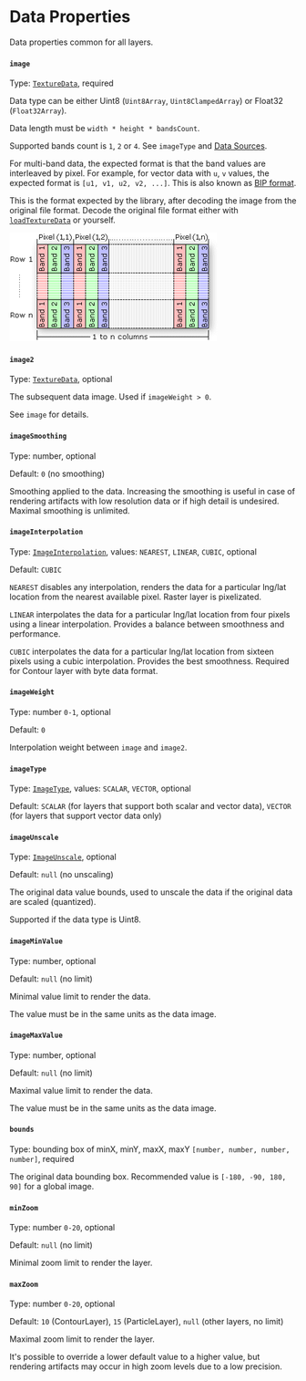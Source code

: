 # Data Properties

Data properties common for all layers.

#### `image`

Type: [`TextureData`](../types.md#texturedata), required

Data type can be either Uint8 (`Uint8Array`, `Uint8ClampedArray`) or Float32 (`Float32Array`).

Data length must be `width * height * bandsCount`.

Supported bands count is `1`, `2` or `4`. See `imageType` and [Data Sources](../data-sources.md).

For multi-band data, the expected format is that the band values are interleaved by pixel. For example, for vector data with `u`, `v` values, the expected format is `[u1, v1, u2, v2, ...]`. This is also known as [BIP format](https://desktop.arcgis.com/en/arcmap/latest/manage-data/raster-and-images/bip-format-example.htm).

This is the format expected by the library, after decoding the image from the original file format. Decode the original file format either with [`loadTextureData`](../functions.md#loadtexturedata-url-string-cache-map-less-than-string-any-greater-than-or-false-default\_cache-promis) or yourself.

![Band interleaved by pixel (Source: ArcGIS Documentation)](../../.gitbook/assets/band-interleaved-by-pixel.gif)

#### `image2`

Type: [`TextureData`](../types.md#texturedata), optional

The subsequent data image. Used if `imageWeight > 0`.

See `image` for details.

#### `imageSmoothing`

Type: number, optional

Default: `0` (no smoothing)

Smoothing applied to the data. Increasing the smoothing is useful in case of rendering artifacts with low resolution data or if high detail is undesired. Maximal smoothing is unlimited.

#### `imageInterpolation`

Type: [`ImageInterpolation`](../types.md#imageinterpolation), values: `NEAREST`, `LINEAR`, `CUBIC`, optional

Default: `CUBIC`

`NEAREST` disables any interpolation, renders the data for a particular lng/lat location from the nearest available pixel. Raster layer is pixelizated.

`LINEAR` interpolates the data for a particular lng/lat location from four pixels using a linear interpolation. Provides a balance between smoothness and performance.

`CUBIC` interpolates the data for a particular lng/lat location from sixteen pixels using a cubic interpolation. Provides the best smoothness. Required for Contour layer with byte data format.

#### `imageWeight`

Type: number `0-1`, optional

Default: `0`

Interpolation weight between `image` and `image2`.

#### `imageType`

Type: [`ImageType`](../types.md#imagetype), values: `SCALAR`, `VECTOR`, optional

Default: `SCALAR` (for layers that support both scalar and vector data), `VECTOR` (for layers that support vector data only)

#### `imageUnscale`

Type: [`ImageUnscale`](../types.md#imageunscale), optional

Default: `null` (no unscaling)

The original data value bounds, used to unscale the data if the original data are scaled (quantized).

Supported if the data type is Uint8.

#### `imageMinValue`

Type: number, optional

Default: `null` (no limit)

Minimal value limit to render the data.

The value must be in the same units as the data image.

#### `imageMaxValue`

Type: number, optional

Default: `null` (no limit)

Maximal value limit to render the data.

The value must be in the same units as the data image.

#### `bounds`

Type: bounding box of minX, minY, maxX, maxY `[number, number, number, number]`, required

The original data bounding box. Recommended value is `[-180, -90, 180, 90]` for a global image.

#### `minZoom`

Type: number `0-20`, optional

Default: `null` (no limit)

Minimal zoom limit to render the layer.

#### `maxZoom`

Type: number `0-20`, optional

Default: `10` (ContourLayer), `15` (ParticleLayer), `null` (other layers, no limit)

Maximal zoom limit to render the layer.

It's possible to override a lower default value to a higher value, but rendering artifacts may occur in high zoom levels due to a low precision.
